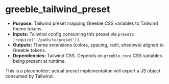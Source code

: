 # greeble_tailwind_preset

- **Purpose:** Tailwind preset mapping Greeble CSS variables to Tailwind theme tokens.
- **Inputs:** Tailwind config consuming this preset via `presets: [require('./path/to/preset')]`.
- **Outputs:** Theme extensions (colors, spacing, radii, shadows) aligned to Greeble tokens.
- **Dependencies:** Tailwind CSS. Depends on `greeble_core` CSS variables being present at runtime.

This is a placeholder; actual preset implementation will export a JS object consumed by Tailwind.
